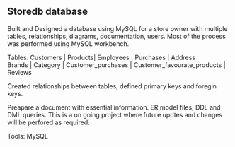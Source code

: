 ## Storedb database 

Built and Designed a database using MySQL for a  store owner with multiple tables, relationships, diagrams, documentation, users. 
Most of the process was performed using MySQL workbench.

Tables:
	Customers |
	Products| 
	Employees | 
	Purchases |
	Address  
	Brands |
	Category |
	Customer_purchases |
	Customer_favourate_products |
	Reviews

Created relationships between tables, defined primary keys and foregin keys. 

Preapare a document with essential information. ER model files, DDL and DML queries. This is a on going project where future updtes and changes will be perfored as required. 
	
Tools: MySQL

